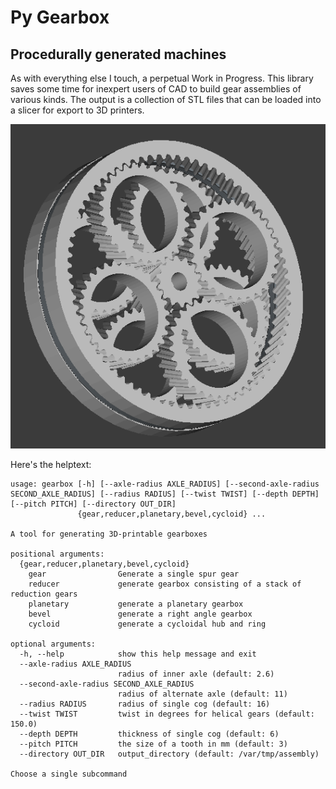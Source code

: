 Py Gearbox
==========

Procedurally generated machines
-------------------------------

As with everything else I touch, a perpetual Work in Progress. 
This library saves some time for inexpert users of CAD to build gear assemblies of various kinds.
The output is a collection of STL files that can be loaded into a slicer for export to 
3D printers. 

![Example of generated planetary gears](images/example_1.png)

Here's the helptext:

```
usage: gearbox [-h] [--axle-radius AXLE_RADIUS] [--second-axle-radius SECOND_AXLE_RADIUS] [--radius RADIUS] [--twist TWIST] [--depth DEPTH] [--pitch PITCH] [--directory OUT_DIR]
               {gear,reducer,planetary,bevel,cycloid} ...

A tool for generating 3D-printable gearboxes

positional arguments:
  {gear,reducer,planetary,bevel,cycloid}
    gear                Generate a single spur gear
    reducer             generate gearbox consisting of a stack of reduction gears
    planetary           generate a planetary gearbox
    bevel               generate a right angle gearbox
    cycloid             generate a cycloidal hub and ring

optional arguments:
  -h, --help            show this help message and exit
  --axle-radius AXLE_RADIUS
                        radius of inner axle (default: 2.6)
  --second-axle-radius SECOND_AXLE_RADIUS
                        radius of alternate axle (default: 11)
  --radius RADIUS       radius of single cog (default: 16)
  --twist TWIST         twist in degrees for helical gears (default: 150.0)
  --depth DEPTH         thickness of single cog (default: 6)
  --pitch PITCH         the size of a tooth in mm (default: 3)
  --directory OUT_DIR   output_directory (default: /var/tmp/assembly)

Choose a single subcommand
```

